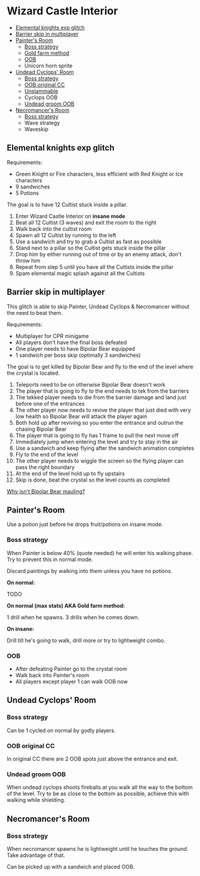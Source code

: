 # Wizard Castle Interior

- [Elemental knights exp glitch](#exp-glitch)
- [Barrier skip in multiplayer](#barrier-skip)
- [Painter's Room](#painter)
  - [Boss strategy](#painter-strategy)
  - [Gold farm method](#painter-gold)
  - [OOB](#painter-oob)
  - Unicorn horn sprite
- [Undead Cyclops' Room](#cyclops)
  - [Boss strategy](#cyclops-strategy)
  - [OOB original CC](#cyclops-oob)
  - [Unslammable](/Gameplay/Glitches#unslammable)
  - Cyclops OOB
  - [Undead groom OOB](#groom-oob)
- [Necromancer's Room](#necromancer)
  - [Boss strategy](#necro-strategy)
  - Wave strategy
  - Waveskip

## <a name="exp-glitch"></a>Elemental knights exp glitch

Requirements:

- Green Knight or Fire characters, less efficient with Red Knight or Ice characters
- 9 sandwiches
- 5 Potions

The goal is to have 12 Cultist stuck inside a pillar.

1. Enter Wizard Castle Interior on **insane mode**
2. Beat all 12 Cultist (3 waves) and exit the room to the right
3. Walk back into the cultist room
4. Spawn all 12 Cultist by running to the left
5. Use a sandwich and try to grab a Cultist as fast as possible
6. Stand next to a pillar so the Cultist gets stuck inside the pillar
7. Drop him by either running out of time or by an enemy attack, don't throw him
8. Repeat from step 5 until you have all the Cultists inside the pillar
9. Spam elemental magic splash against all the Cultists

## <a name="barrier-skip"></a>Barrier skip in multiplayer

This glitch is able to skip Painter, Undead Cyclops & Necromancer without the need to beat them.

Requirements:

- Multiplayer for CPR minigame
- All players don't have the final boss defeated
- One player needs to have Bipolar Bear equipped
- 1 sandwich per boss skip (optimally 3 sandwiches)

The goal is to get killed by Bipolar Bear and fly to the end of the level where the crystal is located.

1. Teleports need to be on otherwise Bipolar Bear doesn't work
2. The player that is going to fly to the end needs to tek from the barriers
3. The tekked player needs to die from the barrier damage and land just before one of the entrances
4. The other player now needs to revive the player that just died with very low health so Bipolar Bear will attack the player again
5. Both hold up after reviving so you enter the entrance and outrun the chasing Bipolar Bear
6. The player that is going to fly has 1 frame to pull the next move off
7. Immediately jump when entering the level and try to stay in the air
8. Use a sandwich and keep flying after the sandwich animation completes
9. Fly to the end of the level
10. The other player needs to wiggle the screen so the flying player can pass the right boundary
11. At the end of the level hold up to fly upstairs
12. Skip is done, beat the crystal so the level counts as completed

[Why isn't Bipolar Bear mauling?](/Gameplay/AnimalOrbs.md#bipolar)

## <a name="painter"></a>Painter's Room

Use a potion just before he drops fruit/potions on insane mode.

### <a name="painter-strategy"></a>Boss strategy

When Painter is below 40% (quote needed) he will enter his walking phase. Try to prevent this in normal mode.

Discard paintings by walking into them unless you have no potions.

**On normal:**

TODO

**On normal (max stats) AKA <a name="painter-gold"></a>Gold farm method:**

1 drill when he spawns.
3 drills when he comes down.

**On insane:**

Drill till he's going to walk, drill more or try to lightweight combo.

### <a name="painter-oob"></a>OOB

- After defeating Painter go to the crystal room
- Walk back into Painter's room
- All players except player 1 can walk OOB now

## <a name="cyclops"></a>Undead Cyclops' Room

### <a name="cyclops-strategy"></a>Boss strategy

Can be 1 cycled on normal by godly players.

### <a name="cyclops-oob"></a>OOB original CC

In original CC there are 2 OOB spots just above the entrance and exit.

### <a name="groom-oob"></a>Undead groom OOB

When undead cyclops shoots fireballs at you walk all the way to the bottom of the level.
Try to be as close to the bottom as possible, achieve this with walking while shielding.

## <a name="necromancer"></a>Necromancer's Room

### <a name="necro-strategy"></a>Boss strategy

When necromancer spawns he is lightweight until he touches the ground. Take advantage of that.

Can be picked up with a sandwich and placed OOB.
